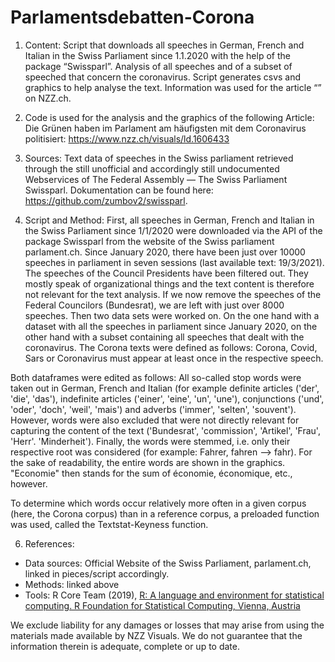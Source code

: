 # Parlamentsdebatten-Corona

1. Content: Script that downloads all speeches in German, French and Italian in the Swiss Parliament since 1.1.2020 with the help of the package “Swissparl”. Analysis     of all speeches and of a subset of speeched that concern the coronavirus. Script generates csvs and graphics to help analyse the text. Information was used for the     article “” on NZZ.ch. 

2. Code is used for the analysis and the graphics of the following Article: 
  Die Grünen haben im Parlament am häufigsten mit dem Coronavirus politisiert: https://www.nzz.ch/visuals/ld.1606433
  
3. Sources: Text data of speeches in the Swiss parliament retrieved through the still unofficial and accordingly still undocumented Webservices of The Federal Assembly — The Swiss Parliament Swissparl. Dokumentation can be found here: https://github.com/zumbov2/swissparl. 

4. Script and Method:  First, all speeches in German, French and Italian in the Swiss Parliament since 1/1/2020  were downloaded via the API of the package Swissparl    from the website of the Swiss parliament parlament.ch. Since January 2020, there have been just over 10000 speeches in parliament in seven sessions (last available    text: 19/3/2021). The speeches of the Council Presidents have been filtered out. They mostly speak of organizational things and the text content is therefore not      relevant for the text analysis. If we now remove the speeches of the Federal Councilors (Bundesrat), we are left with just over 8000 speeches. Then two data sets      were worked on. On the one hand with  a dataset with all the speeches in parliament since January 2020, on the other hand with a subset     containing all speeches    that dealt with the coronavirus. The Corona texts were defined as follows: Corona, Covid, Sars or Coronavirus must appear at least once in the respective speech.

  Both dataframes were edited as follows: All so-called stop words were taken out in German, French and Italian (for example definite articles ('der', 'die', 'das'),    indefinite articles ('einer', 'eine', 'un', 'une'), conjunctions ('und', 'oder', 'doch', 'weil', 'mais') and adverbs ('immer', 'selten', 'souvent'). However, words    were also excluded that were not directly relevant for capturing the content of the text ('Bundesrat', 'commission', 'Artikel', 'Frau', 'Herr'. 'Minderheit').         Finally, the words were stemmed, i.e. only their respective root was considered (for example: Fahrer, fahren --> fahr). For the sake of readability, the entire words   are shown in the graphics. "Economie" then stands for the sum of économie, économique, etc., however.

  To determine which words occur relatively more often in a given corpus (here, the Corona corpus) than in a reference corpus, a preloaded function was used, called     the Textstat-Keyness function.

6. References:

* Data sources: Official Website of the Swiss Parliament, parlament.ch, linked in pieces/script accordingly. 
* Methods: linked above
* Tools: 
    R Core Team (2019), [R: A language and environment for statistical computing. R Foundation for Statistical Computing, Vienna, Austria](http://www.R-project.org)

We exclude liability for any damages or losses that may arise from using the materials made available by NZZ Visuals. We do not guarantee that the information therein is adequate, complete or up to date.


